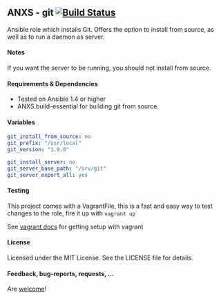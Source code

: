 ## ANXS - git [![Build Status](https://travis-ci.org/ANXS/git.png)](https://travis-ci.org/ANXS/git)

Ansible role which installs Git. Offers the option to install from source, as well as to run a daemon as server.


#### Notes
If you want the server to be running, you should not install from source.


#### Requirements & Dependencies
- Tested on Ansible 1.4 or higher
- ANXS.build-essential for building git from source.


#### Variables

```yaml
git_install_from_source: no
git_prefix: "/usr/local"
git_version: "1.9.0"

git_install_server: no
git_server_base_path: "/srv/git"
git_server_export_all: yes
```


#### Testing
This project comes with a VagrantFile, this is a fast and easy way to test changes to the role, fire it up with `vagrant up`

See [vagrant docs](https://docs.vagrantup.com/v2/) for getting setup with vagrant


#### License

Licensed under the MIT License. See the LICENSE file for details.


#### Feedback, bug-reports, requests, ...

Are [welcome](https://github.com/ANXS/git/issues)!

